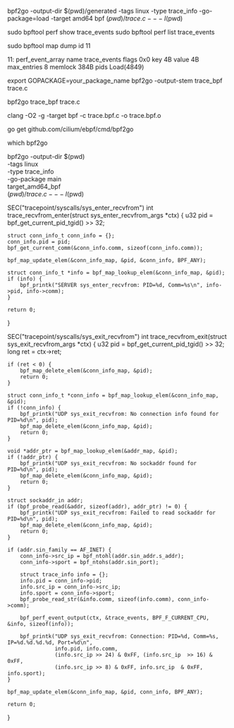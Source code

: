 bpf2go -output-dir $(pwd)/generated -tags linux -type trace_info -go-package=load -target amd64 bpf $(pwd)/trace.c -- -I$(pwd)


sudo bpftool perf show  trace_events
sudo bpftool perf list  trace_events

sudo bpftool map dump id 11




11: perf_event_array  name trace_events  flags 0x0
        key 4B  value 4B  max_entries 8  memlock 384B
        pids Load(4849)


export GOPACKAGE=your_package_name
bpf2go -output-stem trace_bpf trace.c

bpf2go trace_bpf trace.c



clang -O2 -g -target bpf -c trace.bpf.c -o trace.bpf.o

go get github.com/cilium/ebpf/cmd/bpf2go

which bpf2go


bpf2go -output-dir $(pwd) \
  -tags linux \
  -type trace_info \
  -go-package main \
  target_amd64_bpf \
  $(pwd)/trace.c -- -I$(pwd)



SEC("tracepoint/syscalls/sys_enter_recvfrom")
int trace_recvfrom_enter(struct sys_enter_recvfrom_args *ctx) {
    u32 pid = bpf_get_current_pid_tgid() >> 32;

    struct conn_info_t conn_info = {};
    conn_info.pid = pid;
    bpf_get_current_comm(&conn_info.comm, sizeof(conn_info.comm));

    bpf_map_update_elem(&conn_info_map, &pid, &conn_info, BPF_ANY);

    struct conn_info_t *info = bpf_map_lookup_elem(&conn_info_map, &pid);
    if (info) {
        bpf_printk("SERVER sys_enter_recvfrom: PID=%d, Comm=%s\n", info->pid, info->comm);
    }

    return 0;
}

SEC("tracepoint/syscalls/sys_exit_recvfrom")
int trace_recvfrom_exit(struct sys_exit_recvfrom_args *ctx) {
    u32 pid = bpf_get_current_pid_tgid() >> 32;
    long ret = ctx->ret;

    if (ret < 0) {
        bpf_map_delete_elem(&conn_info_map, &pid);
        return 0;
    }

    struct conn_info_t *conn_info = bpf_map_lookup_elem(&conn_info_map, &pid);
    if (!conn_info) {
        bpf_printk("UDP sys_exit_recvfrom: No connection info found for PID=%d\n", pid);
        bpf_map_delete_elem(&conn_info_map, &pid);
        return 0;
    }

    void *addr_ptr = bpf_map_lookup_elem(&addr_map, &pid);
    if (!addr_ptr) {
        bpf_printk("UDP sys_exit_recvfrom: No sockaddr found for PID=%d\n", pid);
        bpf_map_delete_elem(&conn_info_map, &pid);
        return 0;
    }

    struct sockaddr_in addr;
    if (bpf_probe_read(&addr, sizeof(addr), addr_ptr) != 0) {
        bpf_printk("UDP sys_exit_recvfrom: Failed to read sockaddr for PID=%d\n", pid);
        bpf_map_delete_elem(&conn_info_map, &pid);
        return 0;
    }

    if (addr.sin_family == AF_INET) {
        conn_info->src_ip = bpf_ntohl(addr.sin_addr.s_addr);
        conn_info->sport = bpf_ntohs(addr.sin_port);

        struct trace_info info = {};
        info.pid = conn_info->pid;
        info.src_ip = conn_info->src_ip;
        info.sport = conn_info->sport;
        bpf_probe_read_str(&info.comm, sizeof(info.comm), conn_info->comm);

        bpf_perf_event_output(ctx, &trace_events, BPF_F_CURRENT_CPU, &info, sizeof(info));

        bpf_printk("UDP sys_exit_recvfrom: Connection: PID=%d, Comm=%s, IP=%d.%d.%d.%d, Port=%d\n",
                   info.pid, info.comm,
                   (info.src_ip >> 24) & 0xFF, (info.src_ip  >> 16) & 0xFF,
                   (info.src_ip >> 8) & 0xFF, info.src_ip  & 0xFF, info.sport);
    }

    bpf_map_update_elem(&conn_info_map, &pid, conn_info, BPF_ANY);

    return 0;
}

